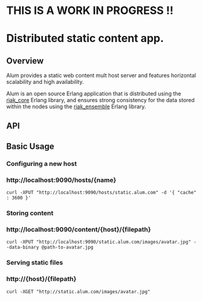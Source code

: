 # THIS IS A WORK IN PROGRESS !!

Distributed static content app.
======================================


## Overview #
Alum provides a static web content mult host server and features horizontal scalability and high availability.


Alum is an open source Erlang application that is distributed using the [riak_core](https://github.com/basho/riak_core) Erlang library, and ensures strong consistency for the data stored within the nodes using the [riak_ensemble](https://github.com/basho/riak_ensemble) Erlang library.



API
---

## Basic Usage #


### Configuring a new host #
### http://localhost:9090/hosts/{name} #

```shell
curl -XPUT "http://localhost:9090/hosts/static.alum.com" -d '{ "cache" : 3600 }'
```

###  Storing content #
###  http://localhost:9090/content/{host}/{filepath} #

```shell
curl -XPUT "http://localhost:9090/static.alum.com/images/avatar.jpg" --data-binary @path-to-avatar.jpg
```

###  Serving static files #
###  http://{host}/{filepath} #

```shell
curl -XGET "http://static.alum.com/images/avatar.jpg"
```
